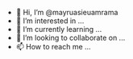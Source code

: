- 👋 Hi, I’m @mayruasieuamrama
- 👀 I’m interested in ...
- 🌱 I’m currently learning ...
- 💞️ I’m looking to collaborate on ...
- 📫 How to reach me ...

<!---
mayruasieuamrama/mayruasieuamrama is a ✨ special ✨ repository because its `README.md` (this file) appears on your GitHub profile.
You can click the Preview link to take a look at your changes.
--->
